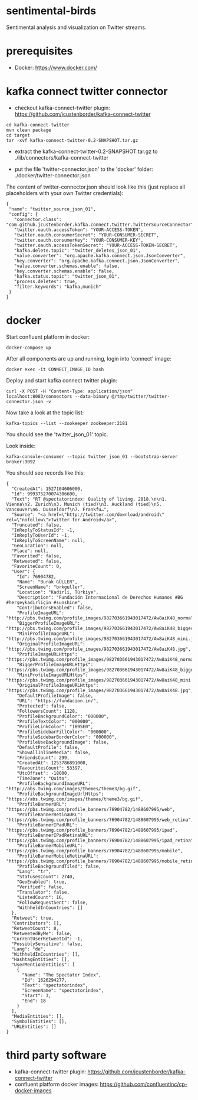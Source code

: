 # sentimental-birds

Sentimental analysis and visualization on Twitter streams.

# prerequisites

* Docker: https://www.docker.com/

# kafka connect twitter connector

- checkout kafka-connect-twitter plugin: https://github.com/jcustenborder/kafka-connect-twitter

```
cd kafka-connect-twitter
mvn clean package
cd target
tar -xvf kafka-connect-twitter-0.2-SNAPSHOT.tar.gz
```

- extract the kafka-connect-twitter-0.2-SNAPSHOT.tar.gz to ./lib/connectors/kafka-connect-twitter

* put the file 'twitter-connector.json' to the 'docker' folder: ./docker/twitter-connector.json

The content of twitter-connector.json should look like this (just replace all placeholders with your own Twitter credentials):
```
{
 "name": "twitter_source_json_01",
 "config": {
   "connector.class": "com.github.jcustenborder.kafka.connect.twitter.TwitterSourceConnector",
   "twitter.oauth.accessToken": "YOUR-ACCESS-TOKEN",
   "twitter.oauth.consumerSecret": "YOUR-CONSUMER-SECRET",
   "twitter.oauth.consumerKey": "YOUR-CONSUMER-KEY",
   "twitter.oauth.accessTokenSecret": "YOUR-ACCESS-TOKEN-SECRET",
   "kafka.delete.topic": "twitter_deletes_json_01",
   "value.converter": "org.apache.kafka.connect.json.JsonConverter",
   "key.converter": "org.apache.kafka.connect.json.JsonConverter",
   "value.converter.schemas.enable": false,
   "key.converter.schemas.enable": false,
   "kafka.status.topic": "twitter_json_01",
   "process.deletes": true,
   "filter.keywords": "kafka,munich"
 }
}
```

# docker

Start confluent platform in docker:

```
docker-compose up
```

After all components are up and running, login into 'connect' image:

```
docker exec -it CONNECT_IMAGE_ID bash
```

Deploy and start kafka connect twitter plugin:

```
curl -X POST -H "Content-Type: application/json" localhost:8083/connectors --data-binary @/tmp/twitter/twitter-connector.json -v
```

Now take a look at the topic list:

```
kafka-topics --list --zookeeper zookeeper:2181
```

You should see the 'twitter_json_01' topic.

Look inside:

```
kafka-console-consumer --topic twitter_json_01 --bootstrap-server broker:9092
```

You should see records like this:

```
{
  "CreatedAt": 1527104606000,
  "Id": 999375270074306600,
  "Text": "RT @spectatorindex: Quality of living, 2018.\n\n1. Vienna\n2. Zurich\n3. Munich (tied)\n3. Auckland (tied)\n5. Vancouver\n6. Dusseldorf\n7. Frankfu…",
  "Source": "<a href=\"http://twitter.com/download/android\" rel=\"nofollow\">Twitter for Android</a>",
  "Truncated": false,
  "InReplyToStatusId": -1,
  "InReplyToUserId": -1,
  "InReplyToScreenName": null,
  "GeoLocation": null,
  "Place": null,
  "Favorited": false,
  "Retweeted": false,
  "FavoriteCount": 0,
  "User": {
    "Id": 76904782,
    "Name": "Burak GÜLLER",
    "ScreenName": "brkguller",
    "Location": "Kadirli, Türkiye",
    "Description": "Fundación Internacional de Derechos Humanos #BG #herşeykadirliçin #sunshine",
    "ContributorsEnabled": false,
    "ProfileImageURL": "http://pbs.twimg.com/profile_images/982703661943017472/Aw8aiK48_normal.jpg",
    "BiggerProfileImageURL": "http://pbs.twimg.com/profile_images/982703661943017472/Aw8aiK48_bigger.jpg",
    "MiniProfileImageURL": "http://pbs.twimg.com/profile_images/982703661943017472/Aw8aiK48_mini.jpg",
    "OriginalProfileImageURL": "http://pbs.twimg.com/profile_images/982703661943017472/Aw8aiK48.jpg",
    "ProfileImageURLHttps": "https://pbs.twimg.com/profile_images/982703661943017472/Aw8aiK48_normal.jpg",
    "BiggerProfileImageURLHttps": "https://pbs.twimg.com/profile_images/982703661943017472/Aw8aiK48_bigger.jpg",
    "MiniProfileImageURLHttps": "https://pbs.twimg.com/profile_images/982703661943017472/Aw8aiK48_mini.jpg",
    "OriginalProfileImageURLHttps": "https://pbs.twimg.com/profile_images/982703661943017472/Aw8aiK48.jpg",
    "DefaultProfileImage": false,
    "URL": "https://fundacion.in/",
    "Protected": false,
    "FollowersCount": 1128,
    "ProfileBackgroundColor": "000000",
    "ProfileTextColor": "000000",
    "ProfileLinkColor": "1B95E0",
    "ProfileSidebarFillColor": "000000",
    "ProfileSidebarBorderColor": "000000",
    "ProfileUseBackgroundImage": false,
    "DefaultProfile": false,
    "ShowAllInlineMedia": false,
    "FriendsCount": 299,
    "CreatedAt": 1253786891000,
    "FavouritesCount": 53397,
    "UtcOffset": -18000,
    "TimeZone": "Quito",
    "ProfileBackgroundImageURL": "http://abs.twimg.com/images/themes/theme3/bg.gif",
    "ProfileBackgroundImageUrlHttps": "https://abs.twimg.com/images/themes/theme3/bg.gif",
    "ProfileBannerURL": "https://pbs.twimg.com/profile_banners/76904782/1488607995/web",
    "ProfileBannerRetinaURL": "https://pbs.twimg.com/profile_banners/76904782/1488607995/web_retina",
    "ProfileBannerIPadURL": "https://pbs.twimg.com/profile_banners/76904782/1488607995/ipad",
    "ProfileBannerIPadRetinaURL": "https://pbs.twimg.com/profile_banners/76904782/1488607995/ipad_retina",
    "ProfileBannerMobileURL": "https://pbs.twimg.com/profile_banners/76904782/1488607995/mobile",
    "ProfileBannerMobileRetinaURL": "https://pbs.twimg.com/profile_banners/76904782/1488607995/mobile_retina",
    "ProfileBackgroundTiled": false,
    "Lang": "tr",
    "StatusesCount": 2740,
    "GeoEnabled": true,
    "Verified": false,
    "Translator": false,
    "ListedCount": 16,
    "FollowRequestSent": false,
    "WithheldInCountries": []
  },
  "Retweet": true,
  "Contributors": [],
  "RetweetCount": 0,
  "RetweetedByMe": false,
  "CurrentUserRetweetId": -1,
  "PossiblySensitive": false,
  "Lang": "de",
  "WithheldInCountries": [],
  "HashtagEntities": [],
  "UserMentionEntities": [
    {
      "Name": "The Spectator Index",
      "Id": 1626294277,
      "Text": "spectatorindex",
      "ScreenName": "spectatorindex",
      "Start": 3,
      "End": 18
    }
  ],
  "MediaEntities": [],
  "SymbolEntities": [],
  "URLEntities": []
}
```

# third party software

* kafka-connect-twitter plugin: https://github.com/jcustenborder/kafka-connect-twitter
* confluent platform docker images: https://github.com/confluentinc/cp-docker-images
